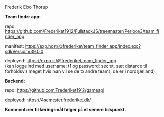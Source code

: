 Frederik Elbo Thorup

**Team finder app:**

repo: https://github.com/Frederiket1912/FullstackJS/tree/master/Periode3/team_finder_app

manifest: https://exp.host/@frederiket/team_finder_app/index.exp?sdkVersion=39.0.0


deployed: https://expo.io/@frederiket/team_finder_app  
(kan logge ind med username: t1 og password: secret, sæt distance til forholdsvis meget hvis man vil se de to andre teams, de er i nordsjælland)

**Backend:**

repo: https://github.com/Frederiket1912/gameapi

deployed: https://4semester.frederiket.dk/

**Kommentarer til læringsmål følger på et senere tidspunkt.**

